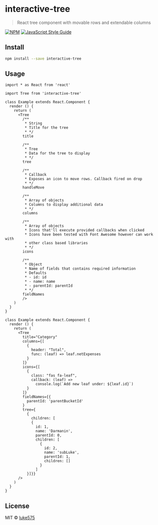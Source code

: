 # interactive-tree

> React tree component with movable rows and extendable columns

[![NPM](https://img.shields.io/npm/v/interactive-tree.svg)](https://www.npmjs.com/package/interactive-tree) [![JavaScript Style Guide](https://img.shields.io/badge/code_style-standard-brightgreen.svg)](https://standardjs.com)

## Install

```bash
npm install --save interactive-tree
```

## Usage

```tsx
import * as React from 'react'

import Tree from 'interactive-tree'

class Example extends React.Component {
  render () {
    return (
      <Tree
        /**
         * String
         * Title for the tree
         * */
        title

        /**
         * Tree
         * Data for the tree to display
         * */
        tree

        /**
         * Callback
         * Exposes an icon to move rows. Callback fired on drop
         * */
        handleMove

        /**
         * Array of objects
         * Columns to display additional data
         * */
        columns

        /**
         * Array of objects
         * Icons that'll execute provided callbacks when clicked
         * Icons have been tested with Font Awesome however can work with 
         * other class based libraries
         * */
        icons

        /**
         * Object
         * Name of fields that contains required information
         * Defaults
         * - id: id
         * - name: name
         * - parentId: parentId
         * */
        fieldNames
        />
    )
  }
}
```

```tsx
class Example extends React.Component {
  render () {
    return (
      <Tree
        title="Category"
        columns={[
          {
            header: "Total",
            func: (leaf) => leaf.netExpenses
          }
        ]}
        icons={[
          {
            class: "fas fa-leaf",
            callback: (leaf) =>
              console.log(`Add new leaf under: ${leaf.id}`)
          }
        ]}
        fieldNames={{
          parentId: 'parentBucketId'
        }
        tree={
          {
            children: [
            {
              id: 1,
              name: 'Darmanin',
              parentId: 0,
              children: [
                {
                  id: 2,
                  name: 'subLuke',
                  parentId: 1,
                  children: []
                }
              ]
          }]}}
      />
    )
  }
}
```

## License

MIT © [luke575](https://github.com/luke575)
